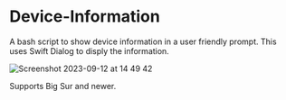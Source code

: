# Device-Information
A bash script to show device information in a user friendly prompt. This uses Swift Dialog to disply the information.

![Screenshot 2023-09-12 at 14 49 42](https://github.com/PezzaD84/Device-Information/assets/89595349/a8c82976-ab7e-4df2-85bf-47fc0f603c4e)

Supports Big Sur and newer.
